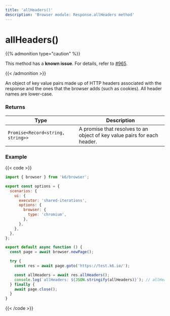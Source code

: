 ```yaml
---
title: 'allHeaders()'
description: 'Browser module: Response.allHeaders method'
---
```


# allHeaders()

{{% admonition type="caution" %}}

This method has a **known issue**. For details, refer to [#965](https://github.com/grafana/xk6-browser/issues/965).

{{< /admonition >}}

An object of key value pairs made up of HTTP headers associated with the response and the ones that the browser adds (such as cookies). All header names are lower-case.

### Returns

| Type                              | Description                                                              |
| --------------------------------- | ------------------------------------------------------------------------ |
| `Promise<Record<string, string>>` | A promise that resolves to an object of key value pairs for each header. |

### Example

{{< code >}}

```javascript
import { browser } from 'k6/browser';

export const options = {
  scenarios: {
    ui: {
      executor: 'shared-iterations',
      options: {
        browser: {
          type: 'chromium',
        },
      },
    },
  },
};

export default async function () {
  const page = await browser.newPage();

  try {
    const res = await page.goto('https://test.k6.io/');

    const allHeaders = await res.allHeaders();
    console.log(`allHeaders: ${JSON.stringify(allHeaders)}`); // allHeaders: {"transfer-encoding":"chunked"...}
  } finally {
    await page.close();
  }
}
```

{{< /code >}}
